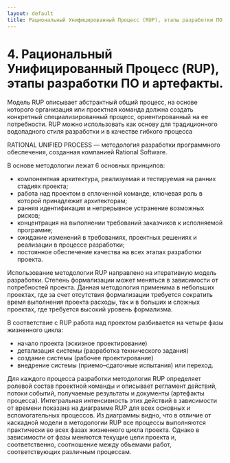 ```yaml
---
layout: default
title: Рациональный Унифицированный Процесс (RUP), этапы разработки ПО и артефакты.
---
```


# 4. Рациональный Унифицированный Процесс (RUP), этапы разработки ПО и артефакты.

Модель RUP описывает абстрактный общий процесс, на основе которого организация или проектная команда должна создать конкретный специализированный процесс, ориентированный на ее потребности. RUP можно использовать как основу для традиционного водопадного стиля разработки и в качестве гибкого процесса

RATIONAL UNIFIED PROCESS — методология разработки программного обеспечения, созданная компанией Rational Software. 

В основе методологии лежат 6 основных принципов:

* компонентная архитектура, реализуемая и тестируемая на ранних стадиях проекта;
* работа над проектом в сплоченной команде, ключевая роль в которой принадлежит архитекторам;
* ранняя идентификация и непрерывное устранение возможных рисков;
* концентрация на выполнении требований заказчиков к исполняемой программе;
* ожидание изменений в требованиях, проектных решениях и реализации в процессе разработки;
* постоянное обеспечение качества на всех этапах разработки проекта.

Использование методологии RUP направлено на итеративную модель разработки. Степень формализации может меняться в зависимости от потребностей проекта. Данная методология применима в небольших проектах, где за счет отсутствия формализации требуется сократить время выполнения проекта расходы, так и в больших и сложных проектах, где требуется высокий уровень формализма. 

В соответствие с RUP работа над проектом разбивается на четыре фазы жизненного цикла:

* начало проекта (эскизное проектирование)
* детализация системы (разработка технического задания)
* создание системы (рабочее проектирование)
* внедрение системы (приемо–сдаточные испытания) или переход.

Для каждого процесса разработки методология RUP определяет ролевой состав проектной команды и описывает регламент действий, потоки событий, получаемые результаты и документы (артефакты процесса). Интегральная интенсивность этих действий в зависимости от времени показана на диаграмме RUP для всех основных и вспомогательных процессов. Из диаграммы видно, что в отличие от каскадной модели в методологии RUP все процессы выполняются практически во всех фазах жизненного цикла проекта. Однако в зависимости от фазы меняются текущие цели проекта и, соответственно, соотношение между объемами работ, соответствующих различным процессам.
